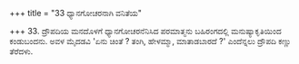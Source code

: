 +++
title = "33 ಧ್ಯಾನಗೋಚರನಾಗಿ ವನಿತೆಯ"

+++
33. ದ್ರೌಪದಿಯ ಮನದೊಳಗೆ ಧ್ಯಾನಗೋಚರನೆನಿಸಿದ ಪರಮಾತ್ಮನು ಬಹಿರಂಗದಲ್ಲಿ ಮನುಷ್ಯಾಕೃತಿಯಿಂದ ಕಂಡುಬಂದನು. ಅವಳ ಮೈದಡವಿ 'ಏನು ಚಿಂತೆ ? ತಂಗಿ, ಹೇಳಮ್ಮಾ, ಮಾತಾಡಬಾರದೆ ?' ಎಂದೆನ್ನಲು ದ್ರೌಪದಿ ಕಣ್ಣು ತೆರೆದಳು.